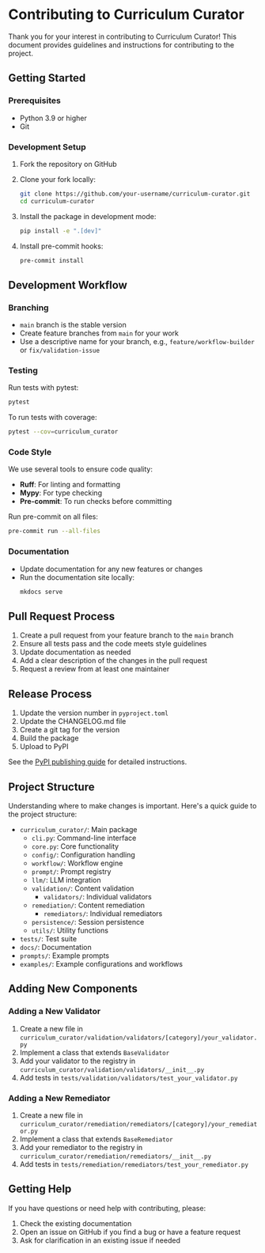 # Contributing to Curriculum Curator

Thank you for your interest in contributing to Curriculum Curator! This document provides guidelines and instructions for contributing to the project.

## Getting Started

### Prerequisites

- Python 3.9 or higher
- Git

### Development Setup

1. Fork the repository on GitHub
2. Clone your fork locally:
   ```bash
   git clone https://github.com/your-username/curriculum-curator.git
   cd curriculum-curator
   ```

3. Install the package in development mode:
   ```bash
   pip install -e ".[dev]"
   ```

4. Install pre-commit hooks:
   ```bash
   pre-commit install
   ```

## Development Workflow

### Branching

- `main` branch is the stable version
- Create feature branches from `main` for your work
- Use a descriptive name for your branch, e.g., `feature/workflow-builder` or `fix/validation-issue`

### Testing

Run tests with pytest:

```bash
pytest
```

To run tests with coverage:

```bash
pytest --cov=curriculum_curator
```

### Code Style

We use several tools to ensure code quality:

- **Ruff**: For linting and formatting
- **Mypy**: For type checking
- **Pre-commit**: To run checks before committing

Run pre-commit on all files:

```bash
pre-commit run --all-files
```

### Documentation

- Update documentation for any new features or changes
- Run the documentation site locally:
  ```bash
  mkdocs serve
  ```

## Pull Request Process

1. Create a pull request from your feature branch to the `main` branch
2. Ensure all tests pass and the code meets style guidelines
3. Update documentation as needed
4. Add a clear description of the changes in the pull request
5. Request a review from at least one maintainer

## Release Process

1. Update the version number in `pyproject.toml`
2. Update the CHANGELOG.md file
3. Create a git tag for the version
4. Build the package
5. Upload to PyPI

See the [PyPI publishing guide](../guides/pypi-publishing.md) for detailed instructions.

## Project Structure

Understanding where to make changes is important. Here's a quick guide to the project structure:

- `curriculum_curator/`: Main package
  - `cli.py`: Command-line interface
  - `core.py`: Core functionality
  - `config/`: Configuration handling
  - `workflow/`: Workflow engine
  - `prompt/`: Prompt registry
  - `llm/`: LLM integration
  - `validation/`: Content validation
    - `validators/`: Individual validators
  - `remediation/`: Content remediation
    - `remediators/`: Individual remediators
  - `persistence/`: Session persistence
  - `utils/`: Utility functions
- `tests/`: Test suite
- `docs/`: Documentation
- `prompts/`: Example prompts
- `examples/`: Example configurations and workflows

## Adding New Components

### Adding a New Validator

1. Create a new file in `curriculum_curator/validation/validators/[category]/your_validator.py`
2. Implement a class that extends `BaseValidator`
3. Add your validator to the registry in `curriculum_curator/validation/validators/__init__.py`
4. Add tests in `tests/validation/validators/test_your_validator.py`

### Adding a New Remediator

1. Create a new file in `curriculum_curator/remediation/remediators/[category]/your_remediator.py`
2. Implement a class that extends `BaseRemediator`
3. Add your remediator to the registry in `curriculum_curator/remediation/remediators/__init__.py`
4. Add tests in `tests/remediation/remediators/test_your_remediator.py`

## Getting Help

If you have questions or need help with contributing, please:

1. Check the existing documentation
2. Open an issue on GitHub if you find a bug or have a feature request
3. Ask for clarification in an existing issue if needed